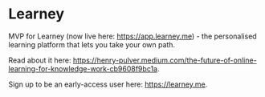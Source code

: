 # Learney
MVP for Learney (now live here: https://app.learney.me) - the personalised learning platform that lets you take your own path.

Read about it here: https://henry-pulver.medium.com/the-future-of-online-learning-for-knowledge-work-cb9608f9bc1a.

Sign up to be an early-access user here: https://learney.me.
